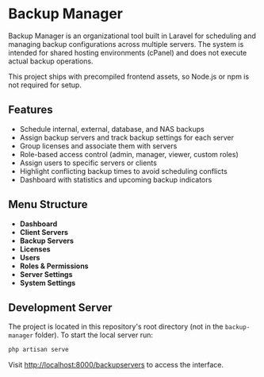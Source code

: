 # Backup Manager

Backup Manager is an organizational tool built in Laravel for scheduling and managing backup configurations across multiple servers. The system is intended for shared hosting environments (cPanel) and does not execute actual backup operations.

This project ships with precompiled frontend assets, so Node.js or npm is not required for setup.
## Features

- Schedule internal, external, database, and NAS backups
- Assign backup servers and track backup settings for each server
- Group licenses and associate them with servers
- Role-based access control (admin, manager, viewer, custom roles)
- Assign users to specific servers or clients
- Highlight conflicting backup times to avoid scheduling conflicts
- Dashboard with statistics and upcoming backup indicators

## Menu Structure

- **Dashboard**
- **Client Servers**
- **Backup Servers**
- **Licenses**
- **Users**
- **Roles & Permissions**
- **Server Settings**
- **System Settings**

## Development Server

The project is located in this repository's root directory (not in the `backup-manager` folder). To start the local server run:

```bash
php artisan serve
```

Visit <http://localhost:8000/backupservers> to access the interface.


